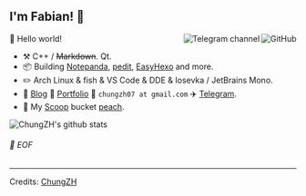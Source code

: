 ## I'm Fabian! :wave:

<a href="https://github.com/ChungZH"><img align="right" alt="GitHub" src="https://img.shields.io/badge/dynamic/json?logo=github&label=GitHub+Followers&labelColor=282c34&color=181717&query=%24.data.totalSubs&url=https%3A%2F%2Fapi.spencerwoo.com%2Fsubstats%2F%3Fsource%3Dgithub%26queryKey%3DChungZH&longCache=true"/></a>

<a href="https://t.me/skyporker_channel"><img align="right" alt="Telegram channel" src="https://img.shields.io/badge/dynamic/json?logo=telegram&label=%40skyporker_channel&labelColor=282c34&suffix=+members&color=2CA5E0&query=%24.data.totalSubs&url=https%3A%2F%2Fapi.spencerwoo.com%2Fsubstats%2F%3Fsource%3Dtelegram%26queryKey%3Dskyporker_channel&longCache=true"/></a>

🎊 Hello world!

- :hammer_and_pick: C++ / ~~Markdown~~. Qt.
- :package: Building [Notepanda](https://github.com/ChungZH/notepanda), [pedit](https://github.com/pandaos/pedit), [EasyHexo](https://github.com/EasyHexo/Easy-Hexo) and more.
- :pencil2: Arch Linux & fish & VS Code & DDE & Iosevka / JetBrains Mono.
- :memo: [Blog](https://chungzh.cn) :card_index: [Portfolio](https://chungzh.cc) :email: `chungzh07 at gmail.com` :airplane: [Telegram](https://t.me/realChungZH).
- :peach: My [Scoop](https://scoop.sh) bucket [peach](https://github.com/ChungZH/peach).

![ChungZH's github stats](https://github-readme-stats.vercel.app/api?username=ChungZH&theme=gruvbox&show_icons=true)


###### 💾 EOF

-----
Credits: [ChungZH](https://github.com/ChungZH)
